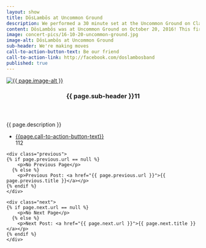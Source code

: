 ```yaml
---
layout: show
title: DōsLambōs at Uncommon Ground
description: We performed a 30 minute set at the Uncommon Ground on Clark
content: DōsLambōs was at Uncommon Ground on October 20, 2016! This first concert in a while. We performed a 30 minute set. Excited for many more to come!
image: concert-pics/16-10-20-uncommon-ground.jpg
image-alt: DōsLambōs at Uncommon Ground
sub-header: We're making moves
call-to-action-button-text: Be our friend
call-to-action-link: http://facebook.com/doslambosband
published: true
---
```


  <section id="two" class="spotlights">
  	<section>
    <a href="generic.html" class="image">
      <img src="{{ site.url }}/assets/images/{{ page.image }}" alt="{{ page.image-alt }}" data-position="center right" />
    </a>
  		<div class="content">
  			<div class="inner">
  				<header class="major">
  					<h3>{{ page.sub-header }}11</h3>
  				</header>
  				<p>{{ page.description }}</p>
  				<ul class="actions">
  					<li><a href="{{ page.call-to-action-link}}" class="button">{{page.call-to-action-button-text}}</a></li>
            112
  				</ul>
  			</div>
  		</div>
  	</section>

    <div class="previous">
    {% if page.previous.url == null %}
        <p>No Previous Page</p>
      {% else %}
        <p>Previous Post: <a href="{{ page.previous.url }}">{{ page.previous.title }}</a></p>
    {% endif %}
    </div>

    <div class="next">
    {% if page.next.url == null %}
        <p>No Next Page</p>
      {% else %}
        <p>Next Post: <a href="{{ page.next.url }}">{{ page.next.title }}</a></p>
    {% endif %}
    </div>
  </section>
